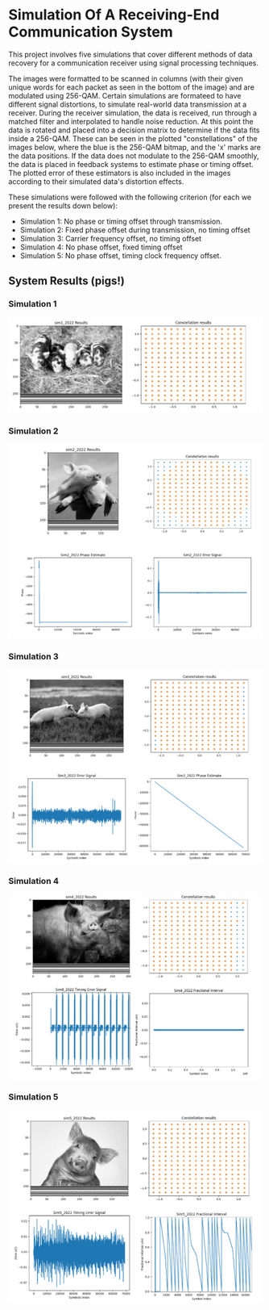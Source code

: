 # Simulation Of A Receiving-End Communication System
This project involves five simulations that cover different methods of data recovery for a communication receiver using signal processing techniques. 

The images were formatted to be scanned in columns (with their given unique words for each packet as seen in the bottom of the image) and are modulated using 256-QAM. 
Certain simulations are formateed to have different signal distortions, to simulate real-world data transmission at a receiver. During the receiver simulation, the data 
is received, run through a matched filter and interpolated to handle noise reduction. At this point the data is rotated and placed into a decision matrix to determine if 
the data fits inside a 256-QAM. These can be seen in the plotted "constellations" of the images below, where the blue is the 256-QAM bitmap, and the 'x' marks are the data positions.
If the data does not modulate to the 256-QAM smoothly, the data is placed in feedback systems to estimate phase or timing offset. The plotted error of these estimators is also included in the images 
according to their simulated data's distortion effects.

These simulations were followed with the following criterion (for each we present the results down below):
* Simulation 1: No phase or timing offset through transmission. 
* Simulation 2: Fixed phase offset during transmission, no timing offset
* Simulation 3: Carrier frequency offset, no timing offset
* Simulation 4: No phase offset, fixed timing offset
* Simulation 5: No phase offset, timing clock frequency offset.

## System Results (pigs!)
### Simulation 1
![alt text](https://github.com/17njensen/communication-system-simulator/blob/main/image_results/sim1.PNG)
### Simulation 2
![alt text](https://github.com/17njensen/communication-system-simulator/blob/main/image_results/sim2.PNG)
### Simulation 3
![alt text](https://github.com/17njensen/communication-system-simulator/blob/main/image_results/sim3.PNG)
### Simulation 4
![alt text](https://github.com/17njensen/communication-system-simulator/blob/main/image_results/sim4.PNG)
### Simulation 5
![alt text](https://github.com/17njensen/communication-system-simulator/blob/main/image_results/sim5.PNG)
